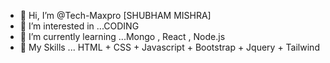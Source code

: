 - 👋 Hi, I’m @Tech-Maxpro [SHUBHAM MISHRA]
- 👀 I’m interested in ...CODING
- 🌱 I’m currently learning ...Mongo , React , Node.js
- 💞️ My Skills ... HTML + CSS + Javascript + Bootstrap + Jquery + Tailwind



